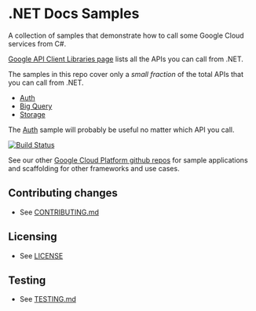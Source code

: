 # .NET Docs Samples

A collection of samples that demonstrate how to call some
Google Cloud services from C#.

[Google API Client Libraries page](https://developers.google.com/api-client-library/dotnet/apis/)
lists all the APIs you can call from .NET.

The samples in this repo cover only a _small fraction_ of the total APIs that you can call from .NET.
 - [Auth](auth)
 - [Big Query](bigquery/api)
 - [Storage](storage/api)

The [Auth](auth) sample will probably be useful no matter which API you call.

[![Build Status](https://jenkins.on2flixcloud.tv/buildStatus/icon?job=dotnet-docs-samples)](https://jenkins.on2flixcloud.tv/job/dotnet-docs-samples/)

See our other [Google Cloud Platform github
repos](https://github.com/GoogleCloudPlatform) for sample applications and
scaffolding for other frameworks and use cases.

## Contributing changes

* See [CONTRIBUTING.md](CONTRIBUTING.md)

## Licensing

* See [LICENSE](LICENSE)

## Testing

* See [TESTING.md](TESTING.md)